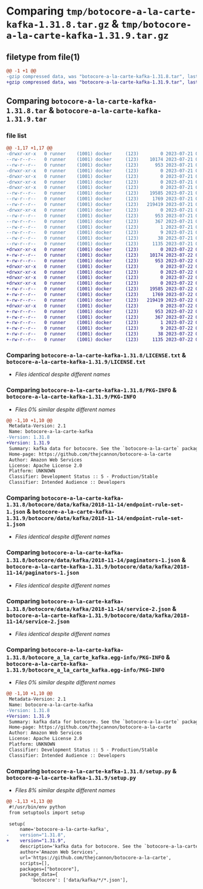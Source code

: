 # Comparing `tmp/botocore-a-la-carte-kafka-1.31.8.tar.gz` & `tmp/botocore-a-la-carte-kafka-1.31.9.tar.gz`

## filetype from file(1)

```diff
@@ -1 +1 @@
-gzip compressed data, was "botocore-a-la-carte-kafka-1.31.8.tar", last modified: Fri Jul 21 01:21:33 2023, max compression
+gzip compressed data, was "botocore-a-la-carte-kafka-1.31.9.tar", last modified: Sat Jul 22 01:20:35 2023, max compression
```

## Comparing `botocore-a-la-carte-kafka-1.31.8.tar` & `botocore-a-la-carte-kafka-1.31.9.tar`

### file list

```diff
@@ -1,17 +1,17 @@
-drwxr-xr-x   0 runner    (1001) docker     (123)        0 2023-07-21 01:21:33.911151 botocore-a-la-carte-kafka-1.31.8/
--rw-r--r--   0 runner    (1001) docker     (123)    10174 2023-07-21 01:21:33.000000 botocore-a-la-carte-kafka-1.31.8/LICENSE.txt
--rw-r--r--   0 runner    (1001) docker     (123)      953 2023-07-21 01:21:33.911151 botocore-a-la-carte-kafka-1.31.8/PKG-INFO
-drwxr-xr-x   0 runner    (1001) docker     (123)        0 2023-07-21 01:21:33.907151 botocore-a-la-carte-kafka-1.31.8/botocore/
-drwxr-xr-x   0 runner    (1001) docker     (123)        0 2023-07-21 01:21:33.907151 botocore-a-la-carte-kafka-1.31.8/botocore/data/
-drwxr-xr-x   0 runner    (1001) docker     (123)        0 2023-07-21 01:21:33.907151 botocore-a-la-carte-kafka-1.31.8/botocore/data/kafka/
-drwxr-xr-x   0 runner    (1001) docker     (123)        0 2023-07-21 01:21:33.911151 botocore-a-la-carte-kafka-1.31.8/botocore/data/kafka/2018-11-14/
--rw-r--r--   0 runner    (1001) docker     (123)    19585 2023-07-21 01:21:06.000000 botocore-a-la-carte-kafka-1.31.8/botocore/data/kafka/2018-11-14/endpoint-rule-set-1.json
--rw-r--r--   0 runner    (1001) docker     (123)     1769 2023-07-21 01:21:06.000000 botocore-a-la-carte-kafka-1.31.8/botocore/data/kafka/2018-11-14/paginators-1.json
--rw-r--r--   0 runner    (1001) docker     (123)   219419 2023-07-21 01:21:06.000000 botocore-a-la-carte-kafka-1.31.8/botocore/data/kafka/2018-11-14/service-2.json
-drwxr-xr-x   0 runner    (1001) docker     (123)        0 2023-07-21 01:21:33.911151 botocore-a-la-carte-kafka-1.31.8/botocore_a_la_carte_kafka.egg-info/
--rw-r--r--   0 runner    (1001) docker     (123)      953 2023-07-21 01:21:33.000000 botocore-a-la-carte-kafka-1.31.8/botocore_a_la_carte_kafka.egg-info/PKG-INFO
--rw-r--r--   0 runner    (1001) docker     (123)      367 2023-07-21 01:21:33.000000 botocore-a-la-carte-kafka-1.31.8/botocore_a_la_carte_kafka.egg-info/SOURCES.txt
--rw-r--r--   0 runner    (1001) docker     (123)        1 2023-07-21 01:21:33.000000 botocore-a-la-carte-kafka-1.31.8/botocore_a_la_carte_kafka.egg-info/dependency_links.txt
--rw-r--r--   0 runner    (1001) docker     (123)        9 2023-07-21 01:21:33.000000 botocore-a-la-carte-kafka-1.31.8/botocore_a_la_carte_kafka.egg-info/top_level.txt
--rw-r--r--   0 runner    (1001) docker     (123)       38 2023-07-21 01:21:33.911151 botocore-a-la-carte-kafka-1.31.8/setup.cfg
--rw-r--r--   0 runner    (1001) docker     (123)     1135 2023-07-21 01:21:33.000000 botocore-a-la-carte-kafka-1.31.8/setup.py
+drwxr-xr-x   0 runner    (1001) docker     (123)        0 2023-07-22 01:20:35.985089 botocore-a-la-carte-kafka-1.31.9/
+-rw-r--r--   0 runner    (1001) docker     (123)    10174 2023-07-22 01:20:35.000000 botocore-a-la-carte-kafka-1.31.9/LICENSE.txt
+-rw-r--r--   0 runner    (1001) docker     (123)      953 2023-07-22 01:20:35.985089 botocore-a-la-carte-kafka-1.31.9/PKG-INFO
+drwxr-xr-x   0 runner    (1001) docker     (123)        0 2023-07-22 01:20:35.981089 botocore-a-la-carte-kafka-1.31.9/botocore/
+drwxr-xr-x   0 runner    (1001) docker     (123)        0 2023-07-22 01:20:35.981089 botocore-a-la-carte-kafka-1.31.9/botocore/data/
+drwxr-xr-x   0 runner    (1001) docker     (123)        0 2023-07-22 01:20:35.981089 botocore-a-la-carte-kafka-1.31.9/botocore/data/kafka/
+drwxr-xr-x   0 runner    (1001) docker     (123)        0 2023-07-22 01:20:35.981089 botocore-a-la-carte-kafka-1.31.9/botocore/data/kafka/2018-11-14/
+-rw-r--r--   0 runner    (1001) docker     (123)    19585 2023-07-22 01:20:09.000000 botocore-a-la-carte-kafka-1.31.9/botocore/data/kafka/2018-11-14/endpoint-rule-set-1.json
+-rw-r--r--   0 runner    (1001) docker     (123)     1769 2023-07-22 01:20:09.000000 botocore-a-la-carte-kafka-1.31.9/botocore/data/kafka/2018-11-14/paginators-1.json
+-rw-r--r--   0 runner    (1001) docker     (123)   219419 2023-07-22 01:20:09.000000 botocore-a-la-carte-kafka-1.31.9/botocore/data/kafka/2018-11-14/service-2.json
+drwxr-xr-x   0 runner    (1001) docker     (123)        0 2023-07-22 01:20:35.985089 botocore-a-la-carte-kafka-1.31.9/botocore_a_la_carte_kafka.egg-info/
+-rw-r--r--   0 runner    (1001) docker     (123)      953 2023-07-22 01:20:35.000000 botocore-a-la-carte-kafka-1.31.9/botocore_a_la_carte_kafka.egg-info/PKG-INFO
+-rw-r--r--   0 runner    (1001) docker     (123)      367 2023-07-22 01:20:35.000000 botocore-a-la-carte-kafka-1.31.9/botocore_a_la_carte_kafka.egg-info/SOURCES.txt
+-rw-r--r--   0 runner    (1001) docker     (123)        1 2023-07-22 01:20:35.000000 botocore-a-la-carte-kafka-1.31.9/botocore_a_la_carte_kafka.egg-info/dependency_links.txt
+-rw-r--r--   0 runner    (1001) docker     (123)        9 2023-07-22 01:20:35.000000 botocore-a-la-carte-kafka-1.31.9/botocore_a_la_carte_kafka.egg-info/top_level.txt
+-rw-r--r--   0 runner    (1001) docker     (123)       38 2023-07-22 01:20:35.985089 botocore-a-la-carte-kafka-1.31.9/setup.cfg
+-rw-r--r--   0 runner    (1001) docker     (123)     1135 2023-07-22 01:20:35.000000 botocore-a-la-carte-kafka-1.31.9/setup.py
```

### Comparing `botocore-a-la-carte-kafka-1.31.8/LICENSE.txt` & `botocore-a-la-carte-kafka-1.31.9/LICENSE.txt`

 * *Files identical despite different names*

### Comparing `botocore-a-la-carte-kafka-1.31.8/PKG-INFO` & `botocore-a-la-carte-kafka-1.31.9/PKG-INFO`

 * *Files 0% similar despite different names*

```diff
@@ -1,10 +1,10 @@
 Metadata-Version: 2.1
 Name: botocore-a-la-carte-kafka
-Version: 1.31.8
+Version: 1.31.9
 Summary: kafka data for botocore. See the `botocore-a-la-carte` package for more info.
 Home-page: https://github.com/thejcannon/botocore-a-la-carte
 Author: Amazon Web Services
 License: Apache License 2.0
 Platform: UNKNOWN
 Classifier: Development Status :: 5 - Production/Stable
 Classifier: Intended Audience :: Developers
```

### Comparing `botocore-a-la-carte-kafka-1.31.8/botocore/data/kafka/2018-11-14/endpoint-rule-set-1.json` & `botocore-a-la-carte-kafka-1.31.9/botocore/data/kafka/2018-11-14/endpoint-rule-set-1.json`

 * *Files identical despite different names*

### Comparing `botocore-a-la-carte-kafka-1.31.8/botocore/data/kafka/2018-11-14/paginators-1.json` & `botocore-a-la-carte-kafka-1.31.9/botocore/data/kafka/2018-11-14/paginators-1.json`

 * *Files identical despite different names*

### Comparing `botocore-a-la-carte-kafka-1.31.8/botocore/data/kafka/2018-11-14/service-2.json` & `botocore-a-la-carte-kafka-1.31.9/botocore/data/kafka/2018-11-14/service-2.json`

 * *Files identical despite different names*

### Comparing `botocore-a-la-carte-kafka-1.31.8/botocore_a_la_carte_kafka.egg-info/PKG-INFO` & `botocore-a-la-carte-kafka-1.31.9/botocore_a_la_carte_kafka.egg-info/PKG-INFO`

 * *Files 0% similar despite different names*

```diff
@@ -1,10 +1,10 @@
 Metadata-Version: 2.1
 Name: botocore-a-la-carte-kafka
-Version: 1.31.8
+Version: 1.31.9
 Summary: kafka data for botocore. See the `botocore-a-la-carte` package for more info.
 Home-page: https://github.com/thejcannon/botocore-a-la-carte
 Author: Amazon Web Services
 License: Apache License 2.0
 Platform: UNKNOWN
 Classifier: Development Status :: 5 - Production/Stable
 Classifier: Intended Audience :: Developers
```

### Comparing `botocore-a-la-carte-kafka-1.31.8/setup.py` & `botocore-a-la-carte-kafka-1.31.9/setup.py`

 * *Files 8% similar despite different names*

```diff
@@ -1,13 +1,13 @@
 #!/usr/bin/env python
 from setuptools import setup
 
 setup(
     name='botocore-a-la-carte-kafka',
-    version="1.31.8",
+    version="1.31.9",
     description='kafka data for botocore. See the `botocore-a-la-carte` package for more info.',
     author='Amazon Web Services',
     url='https://github.com/thejcannon/botocore-a-la-carte',
     scripts=[],
     packages=["botocore"],
     package_data={
         'botocore': ['data/kafka/*/*.json'],
```

